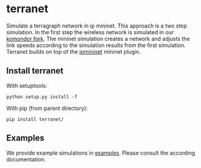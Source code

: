 # terranet
Simulate a terragraph network in ip mininet. This approach is a two step
simulation. In the first step the wireless network is simulated in our
[komondor fork](https://github.com/Bustel/Komondor). The mininet simulation
creates a network and adjusts the link speeds according to the simulation
results from the first simulation. Terranet builds on top of the
[ipmininet](https://github.com/cnp3/ipmininet) mininet plugin.

## Install terranet
With setuptools:

```
python setup.py install -f
```

With pip (from parent directory):

```
pip install terranet/
```

## Examples
We provide example simulations in [examples](examples). Please consult the
according documentation.
